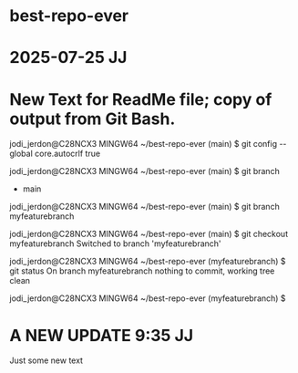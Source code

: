 # best-repo-ever

# 2025-07-25 JJ 
# New Text for ReadMe file; copy of output from Git Bash.  


jodi_jerdon@C28NCX3 MINGW64 ~/best-repo-ever (main)
$ git config --global core.autocrlf true

jodi_jerdon@C28NCX3 MINGW64 ~/best-repo-ever (main)
$ git branch
* main

jodi_jerdon@C28NCX3 MINGW64 ~/best-repo-ever (main)
$ git branch myfeaturebranch

jodi_jerdon@C28NCX3 MINGW64 ~/best-repo-ever (main)
$ git checkout myfeaturebranch
Switched to branch 'myfeaturebranch'

jodi_jerdon@C28NCX3 MINGW64 ~/best-repo-ever (myfeaturebranch)
$ git status
On branch myfeaturebranch
nothing to commit, working tree clean

jodi_jerdon@C28NCX3 MINGW64 ~/best-repo-ever (myfeaturebranch)
$

# A NEW UPDATE 9:35 JJ

Just some new text